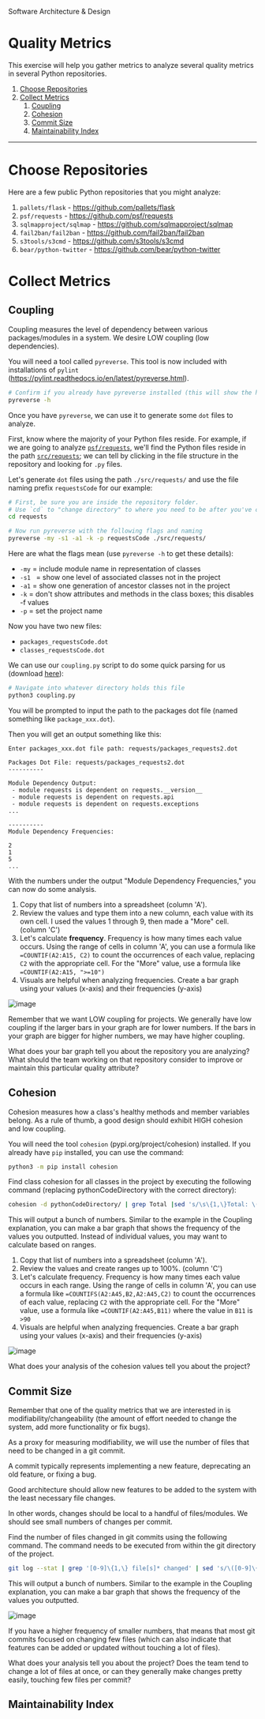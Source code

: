 Software Architecture & Design
# Quality Metrics
This exercise will help you gather metrics to analyze several quality metrics in several Python repositories.

1. [Choose Repositories](https://github.com/amajor/software-architecture-quality-attributes/blob/main/README.md#choose-repositories)
2. [Collect Metrics](https://github.com/amajor/software-architecture-quality-attributes/blob/main/README.md#collect-metrics)
   1. [Coupling](https://github.com/amajor/software-architecture-quality-attributes/blob/main/README.md#coupling)
   2. [Cohesion](https://github.com/amajor/software-architecture-quality-attributes/blob/main/README.md#cohesion)
   3. [Commit Size](https://github.com/amajor/software-architecture-quality-attributes/blob/main/README.md#commit-size)
   4. [Maintainability Index](https://github.com/amajor/software-architecture-quality-attributes/blob/main/README.md#maintainability-index)

---

# Choose Repositories

Here are a few public Python repositories that you might analyze:

1. `pallets/flask` - https://github.com/pallets/flask
2. `psf/requests` - https://github.com/psf/requests
3. `sqlmapproject/sqlmap`	- https://github.com/sqlmapproject/sqlmap
4. `fail2ban/fail2ban` - https://github.com/fail2ban/fail2ban
5. `s3tools/s3cmd` - https://github.com/s3tools/s3cmd
6. `bear/python-twitter` - https://github.com/bear/python-twitter

# Collect Metrics

## Coupling

Coupling measures the level of dependency between various packages/modules in a system. We desire LOW coupling (low dependencies).

You will need a tool called `pyreverse`. This tool is now included with installations of `pylint` (https://pylint.readthedocs.io/en/latest/pyreverse.html).

```bash
# Confirm if you already have pyreverse installed (this will show the help docs if it is installed)
pyreverse -h
```

Once you have `pyreverse`, we can use it to generate some `dot` files to analyze.

First, know where the majority of your Python files reside. For example, if we are going to analyze [`psf/requests`](https://github.com/psf/requests), we'll find the Python files reside in the path [`src/requests`](https://github.com/psf/requests/tree/main/src/requests); we can tell by clicking in the file structure in the repository and looking for `.py` files.

Let's generate `dot` files using the path `./src/requests/` and use the file naming prefix `requestsCode` for our example:

```bash
# First, be sure you are inside the repository folder.
# Use `cd` to "change directory" to where you need to be after you've cloned the project.
cd requests

# Now run pyreverse with the following flags and naming
pyreverse -my -s1 -a1 -k -p requestsCode ./src/requests/
```

Here are what the flags mean (use `pyreverse -h` to get these details):
* `-my` = include module name in representation of classes
* `-s1 ` = show one level of associated classes not in the project
* `-a1` = show one generation of ancestor classes not in the project
* `-k` = don't show attributes and methods in the class boxes; this disables -f values
* `-p` = set the project name

Now you have two new files:
* `packages_requestsCode.dot`
* `classes_requestsCode.dot`

We can use our `coupling.py` script to do some quick parsing for us (download [here](https://github.com/amajor/software-architecture-quality-attributes/blob/main/coupling/coupling.py)):

```bash
# Navigate into whatever directory holds this file
python3 coupling.py
```

You will be prompted to input the path to the packages dot file (named something like `package_xxx.dot`).

Then you will get an output something like this:

```
Enter packages_xxx.dot file path: requests/packages_requests2.dot

Packages Dot File: requests/packages_requests2.dot
----------

Module Dependency Output: 
 - module requests is dependent on requests.__version__
 - module requests is dependent on requests.api
 - module requests is dependent on requests.exceptions
...

----------
Module Dependency Frequencies: 

2
1
5
...
```

With the numbers under the output "Module Dependency Frequencies," you can now do some analysis.

1. Copy that list of numbers into a spreadsheet (column 'A').
2. Review the values and type them into a new column, each value with its own cell. I used the values 1 through 9, then made a "More" cell. (column 'C')
3. Let's calculate **frequency**. Frequency is how many times each value occurs. Using the range of cells in column 'A', you can use a formula like `=COUNTIF(A2:A15, C2)` to count the occurrences of each value, replacing `C2` with the appropriate cell. For the "More" value, use a formula like `=COUNTIF(A2:A15, ">=10")`
4. Visuals are helpful when analyzing frequencies. Create a bar graph using your values (x-axis) and their frequencies (y-axis)

![image](./coupling/Coupling_Example.png)

Remember that we want LOW coupling for projects. We generally have low coupling if the larger bars in your graph are for lower numbers. If the bars in your graph are bigger for higher numbers, we may have higher coupling.

What does your bar graph tell you about the repository you are analyzing? What should the team working on that repository consider to improve or maintain this particular quality attribute?

## Cohesion

Cohesion measures how a class's healthy methods and member variables belong. As a rule of thumb, a good design should exhibit HIGH cohesion and low coupling.

You will need the tool `cohesion` (pypi.org/project/cohesion) installed. If you already have `pip` installed, you can use the command:

```bash
python3 -m pip install cohesion
```

Find class cohesion for all classes in the project by executing the following command (replacing pythonCodeDirectory with the correct directory):


```bash
cohesion -d pythonCodeDirectory/ | grep Total |sed 's/\s\{1,\}Total: \(.*\)\%$/\1/'
```

This will output a bunch of numbers. Similar to the example in the Coupling explanation, you can make a bar graph that shows the frequency of the values you outputted. Instead of individual values, you may want to calculate based on ranges.

1. Copy that list of numbers into a spreadsheet (column 'A').
2. Review the values and create ranges up to 100%. (column 'C')
3. Let's calculate frequency. Frequency is how many times each value occurs in each range. Using the range of cells in column 'A', you can use a formula like `=COUNTIFS(A2:A45,B2,A2:A45,C2)` to count the occurrences of each value, replacing `C2` with the appropriate cell. For the "More" value, use a formula like `=COUNTIF(A2:A45,B11)` where the value in `B11` is `>90`
4. Visuals are helpful when analyzing frequencies. Create a bar graph using your values (x-axis) and their frequencies (y-axis)

![image](./cohesion/Cohesion_Example.png)

What does your analysis of the cohesion values tell you about the project? 

## Commit Size

Remember that one of the quality metrics that we are interested in is modifiability/changeability (the amount of effort needed to change the system, add more functionality or fix bugs).

As a proxy for measuring modifiability, we will use the number of files that need to be changed in a git commit.

A commit typically represents implementing a new feature, deprecating an old feature, or fixing a bug.

Good architecture should allow new features to be added to the system with the least necessary file changes.

In other words, changes should be local to a handful of files/modules. We should see small numbers of changes per commit.

Find the number of files changed in git commits using the following command. The command needs to be executed from within the git directory of the project. 

```bash
git log --stat | grep '[0-9]\{1,\} file[s]* changed' | sed 's/\([0-9]\{1,\}\) file.*/\1/'
```

This will output a bunch of numbers. Similar to the example in the Coupling explanation, you can make a bar graph that shows the frequency of the values you outputted.

![image](./commit-size/Commit_Example.png)

If you have a higher frequency of smaller numbers, that means that most git commits focused on changing few files (which can also indicate that features can be added or updated without touching a lot of files).

What does your analysis tell you about the project? Does the team tend to change a lot of files at once, or can they generally make changes pretty easily, touching few files per commit?

## Maintainability Index

